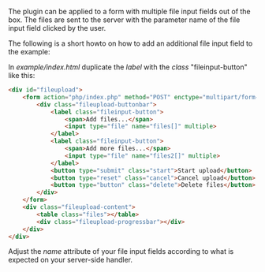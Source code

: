 The plugin can be applied to a form with multiple file input fields out of the box.
The files are sent to the server with the parameter name of the file input field clicked by the user.

The following is a short howto on how to add an additional file input field to the example:

In *example/index.html* duplicate the *label* with the *class* "fileinput-button" like this:

```html
<div id="fileupload">
    <form action="php/index.php" method="POST" enctype="multipart/form-data">
        <div class="fileupload-buttonbar">
            <label class="fileinput-button">
                <span>Add files...</span>
                <input type="file" name="files[]" multiple>
            </label>
            <label class="fileinput-button">
                <span>Add more files...</span>
                <input type="file" name="files2[]" multiple>
            </label>
            <button type="submit" class="start">Start upload</button>
            <button type="reset" class="cancel">Cancel upload</button>
            <button type="button" class="delete">Delete files</button>
        </div>
    </form>
    <div class="fileupload-content">
        <table class="files"></table>
        <div class="fileupload-progressbar"></div>
    </div>
</div>
```

Adjust the *name* attribute of your file input fields according to what is expected on your server-side handler.